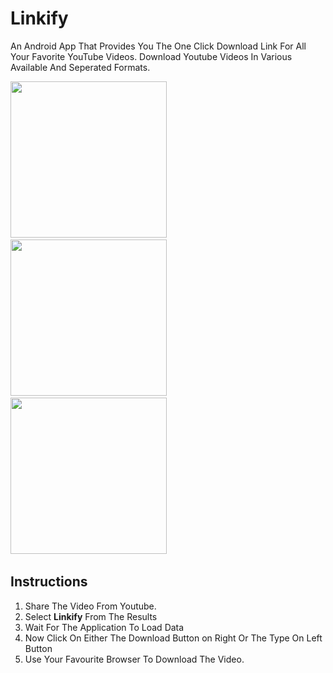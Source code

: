 # Linkify

An Android App That Provides You The One Click Download Link For All Your Favorite YouTube Videos.
Download Youtube Videos In Various Available And Seperated Formats. 

<img src="https://raw.githubusercontent.com/naseemali925/Linkify/master/images/Screenshot_20171216-124838.jpg" width="250">&nbsp;&nbsp;&nbsp;&nbsp;&nbsp;&nbsp;&nbsp;&nbsp;&nbsp;&nbsp;&nbsp;&nbsp;
<img src="https://raw.githubusercontent.com/naseemali925/Linkify/master/images/sharefromyoutube.jpg" width="250">&nbsp;&nbsp;&nbsp;&nbsp;&nbsp;&nbsp;&nbsp;&nbsp;&nbsp;&nbsp;&nbsp;&nbsp;
<img src="https://raw.githubusercontent.com/naseemali925/Linkify/master/images/available.jpg" width="250">&nbsp;&nbsp;&nbsp;&nbsp;&nbsp;&nbsp;&nbsp;&nbsp;&nbsp;&nbsp;&nbsp;&nbsp;

## Instructions

<ol>
  <li>
    Share The Video From Youtube.
  </li>
  <li>
    Select <b>Linkify</b> From The Results
  </li>
  <li>
    Wait For The Application To Load Data
  </li>
  <li>
    Now Click On Either The Download Button on Right Or The Type On Left Button
  </li>
  <li>
    Use Your Favourite Browser To Download The Video.
  </li>
  </ol>
  
